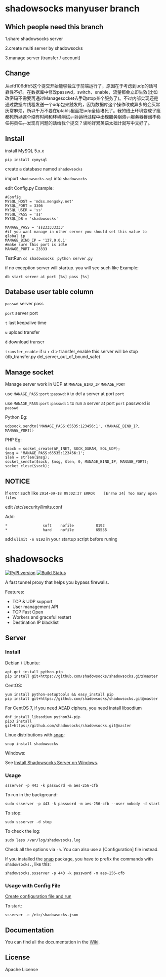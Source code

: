 shadowsocks manyuser branch
===========
Which people need this branch
------------------
1.share shadowsocks server

2.create multi server by shadowsocks

3.manage server (transfer / account)

Change
-------
从efd106dfb5这个提交开始能够独立于前端运行了，原因在于考虑到udp的话可靠性不好。在数据库中修改passwd，switch，enable，流量都会立即生效(比如改密码不需要再通过Managesocket去手动stop某个服务了)。不过内部实现还是通过数据库线程发送一个udp包来触发的，因为数据库这个操作改成异步的会灰常灰常麻烦，所以千万不要在iptabls里面把udp全给堵死了。<del>我的线上环境变成了瘟都死所以这个没有时间和环境测试，对运行过程中出现服务崩溃，服务器冒烟不负任何责任。</del>发现有问题的话给我个提交？诶哟好累英语太拙计就写中文好了。

Install
-------
install MySQL 5.x.x

`pip install cymysql`

create a database named `shadowsocks`

import `shadowsocks.sql` into `shadowsocks`

edit Config.py
Example:

	#Config
	MYSQL_HOST = 'mdss.mengsky.net'
	MYSQL_PORT = 3306
	MYSQL_USER = 'ss'
	MYSQL_PASS = 'ss'
	MYSQL_DB = 'shadowsocks'

	MANAGE_PASS = 'ss233333333'
	#if you want manage in other server you should set this value to global ip
	MANAGE_BIND_IP = '127.0.0.1'
	#make sure this port is idle
	MANAGE_PORT = 23333

TestRun `cd shadowsocks` ` python server.py`

if no exception server will startup. you will see such like
Example:

	db start server at port [%s] pass [%s]

Database user table column
------------------
`passwd` server pass

`port` server port

`t` last keepalive time

`u` upload transfer

`d` download transer

`transfer_enable` if u + d > transfer_enable this server will be stop (db_transfer.py del_server_out_of_bound_safe)

Manage socket
------------------
Manage server work in UDP at `MANAGE_BIND_IP` `MANAGE_PORT`

use `MANAGE_PASS:port:passwd:0` to del a server at port `port`

use `MANAGE_PASS:port:passwd:1` to run a server at port `port` password is `passwd`

Python Eg:

	udpsock.sendto('MANAGE_PASS:65535:123456:1', (MANAGE_BIND_IP, MANAGE_PORT))
	
PHP Eg:

	$sock = socket_create(AF_INET, SOCK_DGRAM, SOL_UDP);
	$msg = 'MANAGE_PASS:65535:123456:1';
	$len = strlen($msg);
	socket_sendto($sock, $msg, $len, 0, MANAGE_BIND_IP, MANAGE_PORT);
	socket_close($sock);

NOTICE
------------------
If error such like `2014-09-18 09:02:37 ERROR    [Errno 24] Too many open files`

edit /etc/security/limits.conf

Add:

	*                soft    nofile          8192
	*                hard    nofile          65535


add `ulimit -n 8192` in your startup script before runing

shadowsocks
===========

[![PyPI version]][PyPI]
[![Build Status]][Travis CI]

A fast tunnel proxy that helps you bypass firewalls.

Features:
- TCP & UDP support
- User management API
- TCP Fast Open
- Workers and graceful restart
- Destination IP blacklist

Server
------

### Install

Debian / Ubuntu:

    apt-get install python-pip
    pip install git+https://github.com/shadowsocks/shadowsocks.git@master

CentOS:

    yum install python-setuptools && easy_install pip
    pip install git+https://github.com/shadowsocks/shadowsocks.git@master

For CentOS 7, if you need AEAD ciphers, you need install libsodium
```
dnf install libsodium python34-pip
pip3 install  git+https://github.com/shadowsocks/shadowsocks.git@master
```
Linux distributions with [snap](http://snapcraft.io/):

    snap install shadowsocks

Windows:

See [Install Shadowsocks Server on Windows](https://github.com/shadowsocks/shadowsocks/wiki/Install-Shadowsocks-Server-on-Windows).

### Usage

    ssserver -p 443 -k password -m aes-256-cfb

To run in the background:

    sudo ssserver -p 443 -k password -m aes-256-cfb --user nobody -d start

To stop:

    sudo ssserver -d stop

To check the log:

    sudo less /var/log/shadowsocks.log

Check all the options via `-h`. You can also use a [Configuration] file
instead.

If you installed the [snap](http://snapcraft.io/) package, you have to prefix the commands with `shadowsocks.`,
like this:

    shadowsocks.ssserver -p 443 -k password -m aes-256-cfb
    
### Usage with Config File

[Create configuration file and run](https://github.com/shadowsocks/shadowsocks/wiki/Configuration-via-Config-File)

To start:

    ssserver -c /etc/shadowsocks.json


Documentation
-------------

You can find all the documentation in the [Wiki](https://github.com/shadowsocks/shadowsocks/wiki).

License
-------

Apache License







[Build Status]:      https://img.shields.io/travis/shadowsocks/shadowsocks/master.svg?style=flat
[PyPI]:              https://pypi.python.org/pypi/shadowsocks
[PyPI version]:      https://img.shields.io/pypi/v/shadowsocks.svg?style=flat
[Travis CI]:         https://travis-ci.org/shadowsocks/shadowsocks

